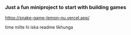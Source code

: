 ### Just a fun miniproject to start with building games


https://snake-game-lemon-nu.vercel.app/


time milte hi iska readme likhunga 
